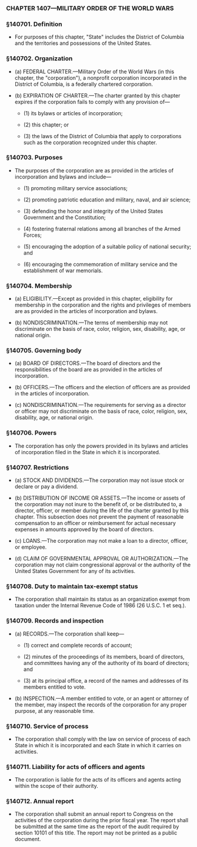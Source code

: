 ### **CHAPTER 1407—MILITARY ORDER OF THE WORLD WARS**

### §140701. Definition
* For purposes of this chapter, "State" includes the District of Columbia and the territories and possessions of the United States.

### §140702. Organization
* (a) FEDERAL CHARTER.—Military Order of the World Wars (in this chapter, the "corporation"), a nonprofit corporation incorporated in the District of Columbia, is a federally chartered corporation.

* (b) EXPIRATION OF CHARTER.—The charter granted by this chapter expires if the corporation fails to comply with any provision of—

  * (1) its bylaws or articles of incorporation;

  * (2) this chapter; or

  * (3) the laws of the District of Columbia that apply to corporations such as the corporation recognized under this chapter.

### §140703. Purposes
* The purposes of the corporation are as provided in the articles of incorporation and bylaws and include—

  * (1) promoting military service associations;

  * (2) promoting patriotic education and military, naval, and air science;

  * (3) defending the honor and integrity of the United States Government and the Constitution;

  * (4) fostering fraternal relations among all branches of the Armed Forces;

  * (5) encouraging the adoption of a suitable policy of national security; and

  * (6) encouraging the commemoration of military service and the establishment of war memorials.

### §140704. Membership
* (a) ELIGIBILITY.—Except as provided in this chapter, eligibility for membership in the corporation and the rights and privileges of members are as provided in the articles of incorporation and bylaws.

* (b) NONDISCRIMINATION.—The terms of membership may not discriminate on the basis of race, color, religion, sex, disability, age, or national origin.

### §140705. Governing body
* (a) BOARD OF DIRECTORS.—The board of directors and the responsibilities of the board are as provided in the articles of incorporation.

* (b) OFFICERS.—The officers and the election of officers are as provided in the articles of incorporation.

* (c) NONDISCRIMINATION.—The requirements for serving as a director or officer may not discriminate on the basis of race, color, religion, sex, disability, age, or national origin.

### §140706. Powers
* The corporation has only the powers provided in its bylaws and articles of incorporation filed in the State in which it is incorporated.

### §140707. Restrictions
* (a) STOCK AND DIVIDENDS.—The corporation may not issue stock or declare or pay a dividend.

* (b) DISTRIBUTION OF INCOME OR ASSETS.—The income or assets of the corporation may not inure to the benefit of, or be distributed to, a director, officer, or member during the life of the charter granted by this chapter. This subsection does not prevent the payment of reasonable compensation to an officer or reimbursement for actual necessary expenses in amounts approved by the board of directors.

* (c) LOANS.—The corporation may not make a loan to a director, officer, or employee.

* (d) CLAIM OF GOVERNMENTAL APPROVAL OR AUTHORIZATION.—The corporation may not claim congressional approval or the authority of the United States Government for any of its activities.

### §140708. Duty to maintain tax-exempt status
* The corporation shall maintain its status as an organization exempt from taxation under the Internal Revenue Code of 1986 (26 U.S.C. 1 et seq.).

### §140709. Records and inspection
* (a) RECORDS.—The corporation shall keep—

  * (1) correct and complete records of account;

  * (2) minutes of the proceedings of its members, board of directors, and committees having any of the authority of its board of directors; and

  * (3) at its principal office, a record of the names and addresses of its members entitled to vote.


* (b) INSPECTION.—A member entitled to vote, or an agent or attorney of the member, may inspect the records of the corporation for any proper purpose, at any reasonable time.

### §140710. Service of process
* The corporation shall comply with the law on service of process of each State in which it is incorporated and each State in which it carries on activities.

### §140711. Liability for acts of officers and agents
* The corporation is liable for the acts of its officers and agents acting within the scope of their authority.

### §140712. Annual report
* The corporation shall submit an annual report to Congress on the activities of the corporation during the prior fiscal year. The report shall be submitted at the same time as the report of the audit required by section 10101 of this title. The report may not be printed as a public document.